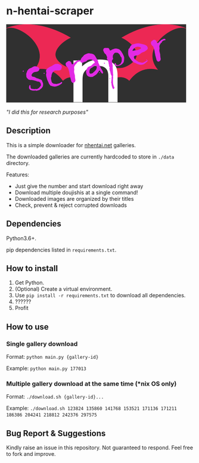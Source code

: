 # n-hentai-scraper

![n-hentai-scraper](./logo.png)

*"I did this for research purposes"*

## Description

This is a simple downloader for [nhentai.net](https://nhentai.net) galleries.

The downloaded galleries are currently hardcoded to store in `./data` directory.

Features:
- Just give the number and start download right away
- Download multiple doujishis at a single command!
- Downloaded images are organized by their titles
- Check, prevent & reject corrupted downloads

## Dependencies

Python3.6+.

pip dependencies listed in `requirements.txt`.

## How to install

1. Get Python.
2. (Optional) Create a virtual environment.
3. Use `pip install -r requirements.txt` to download all dependencies. 
4. ??????
5. Profit

## How to use

### Single gallery download

Format: `python main.py {gallery-id}`

Example: `python main.py 177013`

### Multiple gallery download at the same time (*nix OS only)

Format: `./download.sh {gallery-id}...`

Example: `./download.sh 123824 135860 141768 153521 171136 171211 186386 204241 218812 242376 297575`

## Bug Report & Suggestions

Kindly raise an issue in this repository. Not guaranteed to respond. Feel free to fork and improve.

